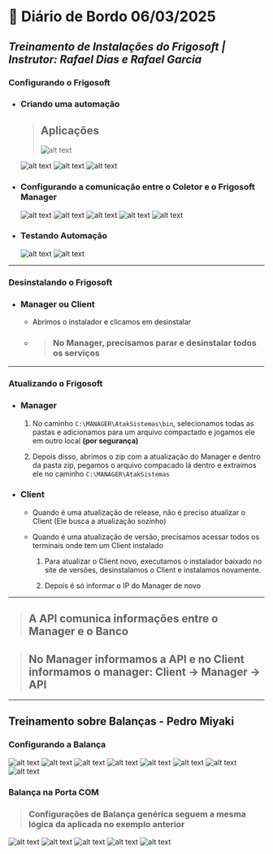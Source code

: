 # 📌 **Diário de Bordo 06/03/2025**
## *Treinamento de Instalações do Frigosoft | Instrutor: Rafael Dias e Rafael Garcia*

### **Configurando o Frigosoft**

- ### Criando uma automação
    > ## Aplicações 
    >![alt text](imagens/Screenshot_125.png)

    ![alt text](imagens/Screenshot_124.png)
    ![alt text](imagens/Screenshot_123.png)
    ![alt text](imagens/Screenshot_128.png)

- ### Configurando a comunicação entre o Coletor e o Frigosoft Manager
    ![alt text](imagens/Screenshot_120.png)
    ![alt text](imagens/Screenshot_126.png)
    ![alt text](imagens/Screenshot_121.png)
    ![alt text](imagens/Screenshot_122.png)
    ![alt text](imagens/Screenshot_129.png)

- ### Testando Automação
    ![alt text](imagens/Screenshot_127.png)
    ![alt text](imagens/Screenshot_130.png)

---

### **Desinstalando o Frigosoft**

- ### Manager ou Client
    - Abrimos o instalador e clicamos em desinstalar
    
    - > ### No Manager, precisamos parar e desinstalar todos os serviços

---

### **Atualizando o Frigosoft**

- ### Manager
    1. No caminho `C:\MANAGER\AtakSistemas\bin`, selecionamos todas as pastas e adicionamos para um arquivo compactado e jogamos ele em outro local **(por segurança)**

    2. Depois disso, abrimos o zip com a atualização do Manager e dentro da pasta zip, pegamos o arquivo compacado lá dentro e extraímos ele no caminho `C:\MANAGER\AtakSistemas`

- ### Client
    - Quando é uma atualização de release, não é preciso atualizar o Client (Ele busca a atualização sozinho)

    - Quando é uma atualização de versão, precisamos acessar todos os terminais onde tem um Client instalado
        1. Para atualizar o Client novo, executamos o instalador baixado no site de versões, desinstalamos o Client e instalamos novamente.
        
        2. Depois é só informar o IP do Manager de novo

---

> ## A API comunica informações entre o Manager e o Banco

> ## No Manager informamos a API e no Client informamos o manager: Client -> Manager -> API

---

## Treinamento sobre Balanças - Pedro Miyaki

### Configurando a Balança

![alt text](imagens/Screenshot_131.png)
![alt text](imagens/Screenshot_132.png)
![alt text](imagens/Screenshot_133.png)
![alt text](imagens/Screenshot_134.png)
![alt text](imagens/Screenshot_135.png)
![alt text](imagens/Screenshot_136.png)
![alt text](imagens/Screenshot_137.png)
![alt text](imagens/Screenshot_138.png)

### Balança na Porta COM
> ### Configurações de Balança genérica seguem a mesma lógica da aplicada no exemplo anterior

![alt text](imagens/Screenshot_139.png)
![alt text](imagens/Screenshot_140.png)
![alt text](imagens/Screenshot_141.png)
![alt text](imagens/Screenshot_142.png)
![alt text](imagens/Screenshot_143.png)